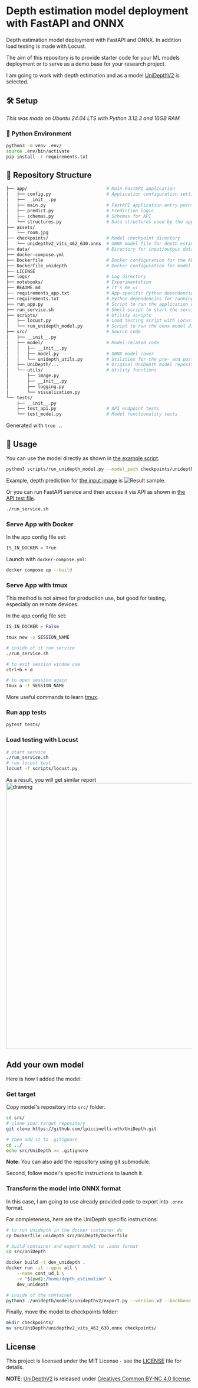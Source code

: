 # Depth estimation model deployment with FastAPI and ONNX
Depth estimation model deployment with FastAPI and ONNX. In addition load testing is made with Locust.

The aim of this repository is to provide starter code for your ML models deployment or to serve as a demo base for your research project.

I am going to work with depth estimation and as a model [UniDepthV2](https://github.com/lpiccinelli-eth/unidepth) is selected.

## 🛠️ Setup

*This was made on Ubuntu 24.04 LTS with Python 3.12.3 and 16GB RAM*

### 🐍 Python Environment

```bash
python3 -m venv .env/
source .env/bin/activate
pip install -r requirements.txt
```

## 🌲 Repository Structure

```bash
├── app/                              # Main FastAPI application
│   ├── config.py                     # Application configuration settings
│   ├── __init__.py                   
│   ├── main.py                       # FastAPI application entry point
│   ├── predict.py                    # Prediction logic
│   ├── schemas.py                    # Schemas for API
│   └── structures.py                 # Data structures used by the app
├── assets/                           
│   └── room.jpg                      
├── checkpoints/                      # Model checkpoint directory
│   └── unidepthv2_vits_462_630.onnx  # ONNX model file for depth estimation
├── data/                             # Directory for input/output data
├── docker-compose.yml                
├── Dockerfile                        # Docker configuration for the API service
├── Dockerfile_unidepth               # Docker configuration for model conversion
├── LICENSE                           
├── logs/                             # Log directory
├── notebooks/                        # Experimentation
├── README.md                         # It's me =)
├── requirements_app.txt              # App-specific Python dependencies
├── requirements.txt                  # Python dependencies for running onnx-model
├── run_app.py                        # Script to run the application directly
├── run_service.sh                    # Shell script to start the service
├── scripts/                          # Utility scripts
│   ├── locust.py                     # Load testing script with Locust
│   └── run_unidepth_model.py         # Script to run the onnx-model directly
├── src/                              # Source code
│   ├── __init__.py                   
│   ├── model/                        # Model-related code
│   │   ├── __init__.py               
│   │   ├── model.py                  # ONNX model cover
│   │   └── unidepth_utils.py         # Utilities for the pre- and post- processing for UniDepth model
│   ├── UniDepth/...                  # Original UniDepth model repository (optional)
│   └── utils/                        # Utility functions
│       ├── image.py                  
│       ├── __init__.py               
│       ├── logging.py                
│       └── visualization.py          
└── tests/                            
    ├── __init__.py                   
    ├── test_api.py                   # API endpoint tests
    └── test_model.py                 # Model functionality tests
```
Generated with `tree .`.


## 🚀 Usage

You can use the model directly as shown in [the example script](scripts/run_unidepth_model.py).
```bash
python3 scripts/run_unidepth_model.py --model_path checkpoints/unidepthv2_vits_462_630.onnx --image_path data/coridor.jpg
```
Example, depth prediction for [the input image](assets/coridor.jpg) is ![Result sample](assets/coridor_depth.png).


Or you can run FastAPI service and then access it via API as shown in [the API test file](tests/test_model.py).
```bash
./run_service.sh
```

### Serve App with Docker

In the app config file set:
```Python
IS_IN_DOCKER = True
```

Launch with `docker-compose.yml`:
```bash
docker compose up --build
```

### Serve App with tmux
This method is not aimed for production use, but good for testing, especially on remote devices.

In the app config file set:
```Python
IS_IN_DOCKER = False
```

```bash
tmux new -s SESSION_NAME

# inside of it run service
./run_service.sh

# to exit session window use
ctrl+b + d

# to open session again
tmux a -t SESSION_NAME
```

More useful commands to learn [tmux](https://gist.github.com/MohamedAlaa/2961058).

### Run app tests

```bash
pytest tests/
```

### Load testing with Locust
```bash
# start service
./run_service.sh
# run locust test 
locust -f scripts/locust.py
```

As a result, you will get similar report <img src="assets/locust_results.png" alt="drawing" width="720"/>


## Add your own model

Here is how I added the model:

### Get target
Copy model's repository into `src/` folder.

```bash
cd src/
# clone your target repository
git clone https://github.com/lpiccinelli-eth/UniDepth.git

# then add it to .gitignore
cd ../
echo src/UniDepth >> .gitignore
```
**Note**: You can also add the repository using git submodule.

Second, follow model's specific instructions to launch it.


### Transform the model into ONNX format
In this case, I am going to use already provided code to export into `.onnx` format.

For completeness, here are the UniDepth specific instructions:
```bash
# to run Unidepth in the docker container do
cp Dockerfile_unidepth src/UniDepth/Dockerfile

# build container and export model to .onnx format
cd src/UniDepth

docker build -t dev_unidepth .
docker run -it --gpus all \
    --name cont_ud_1 \
    -v "$(pwd):/home/depth_estimation" \
    dev_unidepth

# inside of the container
python3 ./unidepth/models/unidepthv2/export.py --version v2 --backbone vits --shape 462 630 --output-path unidepthv2_vits_462_630.onnx
```

Finally, move the model to checkpoints folder:
```bash
mkdir checkpoints/
mv src/UniDepth/unidepthv2_vits_462_630.onnx checkpoints/
```


## License
This project is licensed under the MIT License - see the [LICENSE](LICENSE) file for details.

**NOTE**: [UniDepthV2](https://github.com/lpiccinelli-eth/unidepth) is released under [Creatives Common BY-NC 4.0 license](https://github.com/lpiccinelli-eth/UniDepth/blob/main/LICENSE).